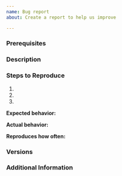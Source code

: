 ```yaml
---
name: Bug report
about: Create a report to help us improve

---
```


### Prerequisites


### Description

<!-- Description of the issue -->

### Steps to Reproduce

1. <!-- First Step -->
2. <!-- Second Step -->
3. <!-- and so on… -->

**Expected behavior:**

<!-- What you expect to happen -->

**Actual behavior:**

<!-- What actually happens -->

**Reproduces how often:**

<!-- What percentage of the time does it reproduce? -->

### Versions

<!-- You can get this information from the git repository branch or checking the script. Also, please include the OS and what version of the OS you're running. -->

### Additional Information

<!-- Any additional information, configuration or data that might be necessary to reproduce the issue. -->
